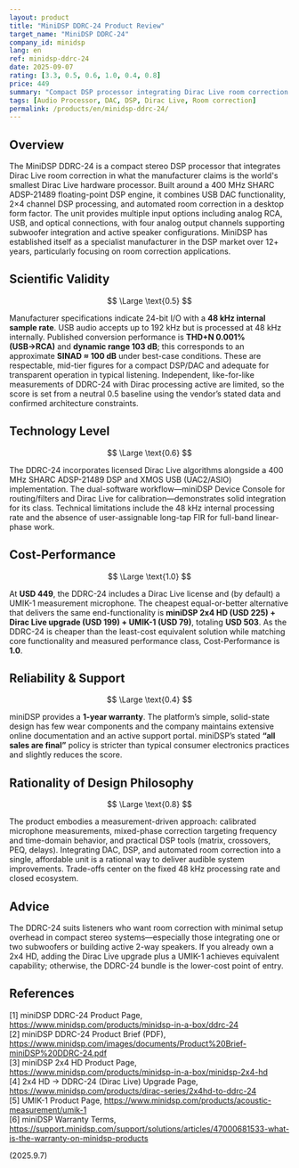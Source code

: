 ```yaml
---
layout: product
title: "MiniDSP DDRC-24 Product Review"
target_name: "MiniDSP DDRC-24"
company_id: minidsp
lang: en
ref: minidsp-ddrc-24
date: 2025-09-07
rating: [3.3, 0.5, 0.6, 1.0, 0.4, 0.8]
price: 449
summary: "Compact DSP processor integrating Dirac Live room correction with moderate measured performance and a 48 kHz internal sample rate, delivering excellent cost-performance in its category."
tags: [Audio Processor, DAC, DSP, Dirac Live, Room correction]
permalink: /products/en/minidsp-ddrc-24/
---
```

## Overview

The MiniDSP DDRC-24 is a compact stereo DSP processor that integrates Dirac Live room correction in what the manufacturer claims is the world's smallest Dirac Live hardware processor. Built around a 400 MHz SHARC ADSP-21489 floating-point DSP engine, it combines USB DAC functionality, 2×4 channel DSP processing, and automated room correction in a desktop form factor. The unit provides multiple input options including analog RCA, USB, and optical connections, with four analog output channels supporting subwoofer integration and active speaker configurations. MiniDSP has established itself as a specialist manufacturer in the DSP market over 12+ years, particularly focusing on room correction applications.

## Scientific Validity

$$ \Large \text{0.5} $$

Manufacturer specifications indicate 24-bit I/O with a **48 kHz internal sample rate**. USB audio accepts up to 192 kHz but is processed at 48 kHz internally. Published conversion performance is **THD+N 0.001% (USB→RCA)** and **dynamic range 103 dB**; this corresponds to an approximate **SINAD ≈ 100 dB** under best-case conditions. These are respectable, mid-tier figures for a compact DSP/DAC and adequate for transparent operation in typical listening. Independent, like-for-like measurements of DDRC-24 with Dirac processing active are limited, so the score is set from a neutral 0.5 baseline using the vendor’s stated data and confirmed architecture constraints.

## Technology Level

$$ \Large \text{0.6} $$

The DDRC-24 incorporates licensed Dirac Live algorithms alongside a 400 MHz SHARC ADSP-21489 DSP and XMOS USB (UAC2/ASIO) implementation. The dual-software workflow—miniDSP Device Console for routing/filters and Dirac Live for calibration—demonstrates solid integration for its class. Technical limitations include the 48 kHz internal processing rate and the absence of user-assignable long-tap FIR for full-band linear-phase work.

## Cost-Performance

$$ \Large \text{1.0} $$

At **USD 449**, the DDRC-24 includes a Dirac Live license and (by default) a UMIK-1 measurement microphone. The cheapest equal-or-better alternative that delivers the same end-functionality is **miniDSP 2x4 HD (USD 225) + Dirac Live upgrade (USD 199) + UMIK-1 (USD 79)**, totaling **USD 503**. As the DDRC-24 is cheaper than the least-cost equivalent solution while matching core functionality and measured performance class, Cost-Performance is **1.0**.

## Reliability & Support

$$ \Large \text{0.4} $$

miniDSP provides a **1-year warranty**. The platform’s simple, solid-state design has few wear components and the company maintains extensive online documentation and an active support portal. miniDSP’s stated **“all sales are final”** policy is stricter than typical consumer electronics practices and slightly reduces the score.

## Rationality of Design Philosophy

$$ \Large \text{0.8} $$

The product embodies a measurement-driven approach: calibrated microphone measurements, mixed-phase correction targeting frequency and time-domain behavior, and practical DSP tools (matrix, crossovers, PEQ, delays). Integrating DAC, DSP, and automated room correction into a single, affordable unit is a rational way to deliver audible system improvements. Trade-offs center on the fixed 48 kHz processing rate and closed ecosystem.

## Advice

The DDRC-24 suits listeners who want room correction with minimal setup overhead in compact stereo systems—especially those integrating one or two subwoofers or building active 2-way speakers. If you already own a 2x4 HD, adding the Dirac Live upgrade plus a UMIK-1 achieves equivalent capability; otherwise, the DDRC-24 bundle is the lower-cost point of entry.

## References

[1] miniDSP DDRC-24 Product Page, https://www.minidsp.com/products/minidsp-in-a-box/ddrc-24  
[2] miniDSP DDRC-24 Product Brief (PDF), https://www.minidsp.com/images/documents/Product%20Brief-miniDSP%20DDRC-24.pdf  
[3] miniDSP 2x4 HD Product Page, https://www.minidsp.com/products/minidsp-in-a-box/minidsp-2x4-hd  
[4] 2x4 HD → DDRC-24 (Dirac Live) Upgrade Page, https://www.minidsp.com/products/dirac-series/2x4hd-to-ddrc-24  
[5] UMIK-1 Product Page, https://www.minidsp.com/products/acoustic-measurement/umik-1  
[6] miniDSP Warranty Terms, https://support.minidsp.com/support/solutions/articles/47000681533-what-is-the-warranty-on-minidsp-products

(2025.9.7)

